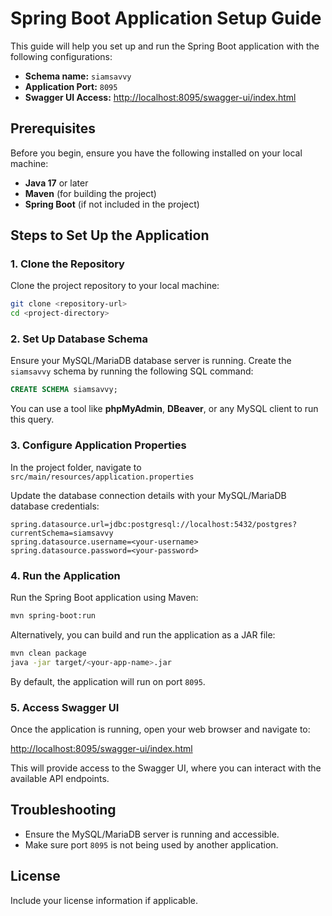 # Spring Boot Application Setup Guide

This guide will help you set up and run the Spring Boot application with the following configurations:

- **Schema name:** `siamsavvy`
- **Application Port:** `8095`
- **Swagger UI Access:** [http://localhost:8095/swagger-ui/index.html](http://localhost:8095/swagger-ui/index.html)

## Prerequisites

Before you begin, ensure you have the following installed on your local machine:

- **Java 17** or later
- **Maven** (for building the project)
- **Spring Boot** (if not included in the project)

## Steps to Set Up the Application

### 1. Clone the Repository

Clone the project repository to your local machine:

```bash
git clone <repository-url>
cd <project-directory>
```

### 2. Set Up Database Schema

Ensure your MySQL/MariaDB database server is running. Create the `siamsavvy` schema by running the following SQL command:

```sql
CREATE SCHEMA siamsavvy;
```

You can use a tool like **phpMyAdmin**, **DBeaver**, or any MySQL client to run this query.

### 3. Configure Application Properties

In the project folder, navigate to `src/main/resources/application.properties`

Update the database connection details with your MySQL/MariaDB database credentials:

```properties
spring.datasource.url=jdbc:postgresql://localhost:5432/postgres?currentSchema=siamsavvy
spring.datasource.username=<your-username>
spring.datasource.password=<your-password>
```

### 4. Run the Application

Run the Spring Boot application using Maven:

```bash
mvn spring-boot:run
```

Alternatively, you can build and run the application as a JAR file:

```bash
mvn clean package
java -jar target/<your-app-name>.jar
```

By default, the application will run on port `8095`.

### 5. Access Swagger UI

Once the application is running, open your web browser and navigate to:

[http://localhost:8095/swagger-ui/index.html](http://localhost:8095/swagger-ui/index.html)

This will provide access to the Swagger UI, where you can interact with the available API endpoints.

## Troubleshooting

- Ensure the MySQL/MariaDB server is running and accessible.
- Make sure port `8095` is not being used by another application.

## License

Include your license information if applicable.
